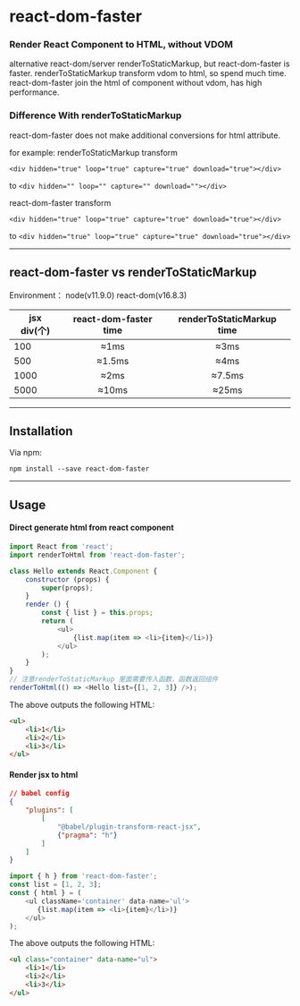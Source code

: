 # react-dom-faster

### **Render React Component to HTML, without VDOM**
alternative react-dom/server renderToStaticMarkup, but react-dom-faster is faster.
renderToStaticMarkup transform vdom to html, so spend much time.
react-dom-faster join the html of component without vdom, has high performance.

### Difference With renderToStaticMarkup
react-dom-faster does not make additional conversions for html attribute.

for example: 
renderToStaticMarkup transform 
```
<div hidden="true" loop="true" capture="true" download="true"></div>
```
to `<div hidden="" loop="" capture="" download=""></div>`


react-dom-faster transform
```
<div hidden="true" loop="true" capture="true" download="true"></div>
```
to `<div hidden="true" loop="true" capture="true" download="true"></div>`

---

## react-dom-faster vs renderToStaticMarkup
Environment： node(v11.9.0) react-dom(v16.8.3)

| jsx div(个) |  react-dom-faster time | renderToStaticMarkup time |
| ------ | :------: | :------: |
| 100 | ≈1ms | ≈3ms |
| 500 | ≈1.5ms | ≈4ms |
| 1000 | ≈2ms | ≈7.5ms |
| 5000 | ≈10ms | ≈25ms |

---

## Installation
Via npm:

`npm install --save react-dom-faster`

---

## Usage

#### Direct generate html from react component

```js
import React from 'react';
import renderToHtml from 'react-dom-faster';

class Hello extends React.Component {
    constructor (props) {
        super(props);
    }
    render () {
        const { list } = this.props;
        return (
            <ul>
                {list.map(item => <li>{item}</li>)}
            </ul>
        );
    }
}
// 注意renderToStaticMarkup 里面需要传入函数，函数返回组件
renderToHtml(() => <Hello list={[1, 2, 3]} />);
```
The above outputs the following HTML:
```html
<ul>
    <li>1</li>
    <li>2</li>
    <li>3</li>
</ul>
```

#### Render jsx to html
```json
// babel config
{
    "plugins": [
        [
            "@babel/plugin-transform-react-jsx",
            {"pragma": "h"}
        ]
    ]
}
```
```js
import { h } from 'react-dom-faster';
const list = [1, 2, 3];
const { html } = (
    <ul className='container' data-name='ul'>
       {list.map(item => <li>{item}</li>)}
    </ul>
);

```
The above outputs the following HTML:
```html
<ul class="container" data-name="ul">
    <li>1</li>
    <li>2</li>
    <li>3</li>
</ul>
```
